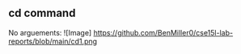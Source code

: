## cd command
No arguements:
![Image] https://github.com/BenMiller0/cse15l-lab-reports/blob/main/cd1.png
